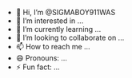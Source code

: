 - 👋 Hi, I’m @SIGMABOY911WAS
- 👀 I’m interested in ...
- 🌱 I’m currently learning ...
- 💞️ I’m looking to collaborate on ...
- 📫 How to reach me ...
- 😄 Pronouns: ...
- ⚡ Fun fact: ...

<!---
SIGMABOY911WAS/SIGMABOY911WAS is a ✨ special ✨ repository because its `README.md` (this file) appears on your GitHub profile.
You can click the Preview link to take a look at your changes.
--->
